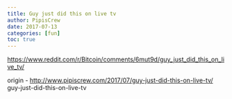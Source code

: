 ```yaml
---
title: Guy just did this on live tv
author: PipisCrew
date: 2017-07-13
categories: [fun]
toc: true
---
```


https://www.reddit.com/r/Bitcoin/comments/6mut9d/guy_just_did_this_on_live_tv/

origin - http://www.pipiscrew.com/2017/07/guy-just-did-this-on-live-tv/ guy-just-did-this-on-live-tv